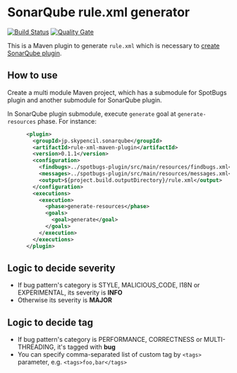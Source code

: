 # SonarQube rule.xml generator

[![Build Status](https://travis-ci.org/KengoTODA/sonarqube-rule-xml-generator.svg?branch=master)](https://travis-ci.org/KengoTODA/sonarqube-rule-xml-generator)
[![Quality Gate](https://sonarcloud.io/api/project_badges/measure?project=jp.skypencil.sonarqube%3Arule-xml-maven-plugin&metric=alert_status)](https://sonarcloud.io/dashboard?id=jp.skypencil.sonarqube%3Arule-xml-maven-plugin)

This is a Maven plugin to generate `rule.xml` which is necessary to [create SonarQube plugin](https://docs.sonarqube.org/display/DEV/Build+Plugin).

## How to use

Create a multi module Maven project, which has a submodule for SpotBugs plugin and another submodule for SonarQube plugin.

In SonarQube plugin submodule, execute `generate` goal at `generate-resources` phase. For instance:

```xml
      <plugin>
        <groupId>jp.skypencil.sonarqube</groupId>
        <artifactId>rule-xml-maven-plugin</artifactId>
        <version>0.1.1</version>
        <configuration>
          <findbugs>../spotbugs-plugin/src/main/resources/findbugs.xml</findbugs>
          <messages>../spotbugs-plugin/src/main/resources/messages.xml</messages>
          <output>${project.build.outputDirectory}/rule.xml</output>
        </configuration>
        <executions>
          <execution>
            <phase>generate-resources</phase>
            <goals>
              <goal>generate</goal>
            </goals>
          </execution>
        </executions>
      </plugin>
```

## Logic to decide severity

* If bug pattern's category is STYLE, MALICIOUS_CODE, I18N or EXPERIMENTAL, its severity is **INFO**
* Otherwise its severity is **MAJOR**

## Logic to decide tag

* If bug pattern's category is  PERFORMANCE, CORRECTNESS or MULTI-THREADING, it's tagged with **bug**
* You can specify comma-separated list of custom tag by `<tags>` parameter, e.g. `<tags>foo,bar</tags>`
